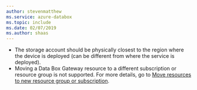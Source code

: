 ```yaml
---
author: stevenmatthew
ms.service: azure-databox
ms.topic: include
ms.date: 02/07/2019
ms.author: shaas
---
```


- The storage account should be physically closest to the region where the device is deployed (can be different from where the service is deployed).
- Moving a Data Box Gateway resource to a different subscription or resource group is not supported. For more details, go to [Move resources to new resource group or subscription](../articles/azure-resource-manager/management/move-resource-group-and-subscription.md).
